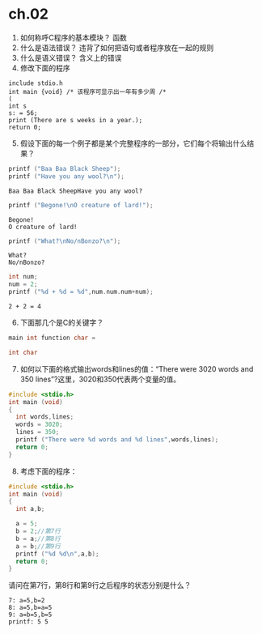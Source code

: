 # ch.02

1. 如何称呼C程序的基本模块？
函数
2. 什么是语法错误？
违背了如何把语句或者程序放在一起的规则
3. 什么是语义错误？
含义上的错误
4. 修改下面的程序
```
include stdio.h
int main {void} /* 该程序可显示出一年有多少周 /*
(
int s
s: = 56;
print (There are s weeks in a year.);
return 0;
```

5. 假设下面的每一个例子都是某个完整程序的一部分，它们每个将输出什么结果？
```c
printf ("Baa Baa Black Sheep");
printf ("Have you any wool?\n");
```

```
Baa Baa Black SheepHave you any wool?

```

```c
printf ("Begone!\nO creature of lard!");
```
```
Begone!
O creature of lard!
```

```c
printf ("What?\nNo/nBonzo?\n");
```
```
What?
No/nBonzo?

```

```c
int num;
num = 2;
printf ("%d + %d = %d",num.num.num+num);
```
```
2 + 2 = 4
```


6. 下面那几个是C的关键字？
```c
main int function char =
```
```c
int char
```
7. 如何以下面的格式输出words和lines的值：“There were 3020 words and 350 lines”?这里，3020和350代表两个变量的值。
```c
#include <stdio.h>
int main (void)
{
  int words,lines;
  words = 3020;
  lines = 350;
  printf ("There were %d words and %d lines",words,lines);
  return 0;
}
```

8. 考虑下面的程序：
```c
#include <stdio.h>
int main (void)
{
  int a,b;

  a = 5;
  b = 2;//第7行
  b = a;//第8行
  a = b;//第9行
  printf ("%d %d\n",a,b);
  return 0;
}
```

请问在第7行，第8行和第9行之后程序的状态分别是什么？
```
7: a=5,b=2
8: a=5,b=a=5
9: a=b=5,b=5
printf: 5 5
```

